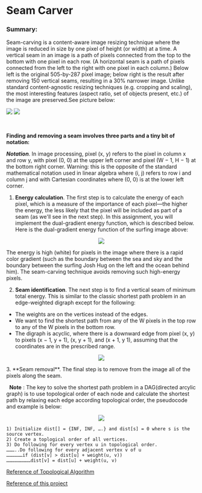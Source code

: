 # Seam Carver

### Summary:
Seam-carving is a content-aware image resizing technique where the image is reduced in size by one pixel of height (or width) at a time. A vertical seam in an image is a path of pixels connected from the top to the bottom with one pixel in each row. (A horizontal seam is a path of pixels connected from the left to the right with one pixel in each column.) Below left is the original 505-by-287 pixel image; below right is the result after removing 150 vertical seams, resulting in a 30% narrower image. Unlike standard content-agnostic resizing techniques (e.g. cropping and scaling), the most interesting features (aspect ratio, set of objects present, etc.) of the image are preserved.See picture below:

![](http://coursera.cs.princeton.edu/algs4/assignments/HJoceanSmall.png) ![](http://coursera.cs.princeton.edu/algs4/assignments/HJoceanSmallShrunk.png)

&nbsp;

**Finding and removing a seam involves three parts and a tiny bit of notation:**

**_Notation_**. In image processing, pixel (x, y) refers to the pixel in column x and row y, with pixel (0, 0) at the upper left corner and pixel (W − 1, H − 1) at the bottom right corner.  Warning: this is the opposite of the standard mathematical notation used in linear algebra where (i, j) refers to row i and column j and with Cartesian coordinates where (0, 0) is at the lower left corner.

1. **Energy calculation**. The first step is to calculate the energy of each pixel, which is a measure of the importance of each pixel—the higher the energy, the less likely that the pixel will be included as part of a seam (as we'll see in the next step). In this assignment, you will implement the dual-gradient energy function, which is described below. Here is the dual-gradient energy function of the surfing image above:
<p align = center>
<img src = http://coursera.cs.princeton.edu/algs4/assignments/HJoceanSmallEnergy.png>
</p>
The energy is high (white) for pixels in the image where there is a rapid color gradient (such as the boundary between the sea and sky and the boundary between the surfing Josh Hug on the left and the ocean behind him). The seam-carving technique avoids removing such high-energy pixels.

2. **Seam identification**. The next step is to find a vertical seam of minimum total energy. This is similar to the classic shortest path problem in an edge-weighted digraph except for the following:

+ The weights are on the vertices instead of the edges.
+ We want to find the shortest path from any of the W pixels in the top row to any of the W pixels in the bottom row.
+ The digraph is acyclic, where there is a downward edge from pixel (x, y) to pixels (x − 1, y + 1), (x, y + 1), and (x + 1, y 1), assuming that the coordinates are in the prescribed range.
<p align = center>
<img src=http://coursera.cs.princeton.edu/algs4/assignments/HJoceanSmallVerticalSeam.png>
</p>
3. **Seam removal**. The final step is to remove from the image all of the pixels along the seam.


&nbsp;
**Note** : The key to solve the shortest path problem in a DAG(directed arcylic graph) is to use topological order of each node and calculate the shortest path by relaxing each edge according topological order, the pseudocode and example is below:
<p align = center>
<img src=http://d1hyf4ir1gqw6c.cloudfront.net//wp-content/uploads/TopologicalSort.png>
</p>

```
1) Initialize dist[] = {INF, INF, ….} and dist[s] = 0 where s is the source vertex.
2) Create a toplogical order of all vertices.
3) Do following for every vertex u in topological order.
………..Do following for every adjacent vertex v of u
………………if (dist[v] > dist[u] + weight(u, v))
………………………dist[v] = dist[u] + weight(u, v)
```

[Reference of Topological Algorithm](http://www.geeksforgeeks.org/shortest-path-for-directed-acyclic-graphs/)

[Reference of this project](http://www.cs.princeton.edu/courses/archive/spring13/cos226/assignments/seamCarving.html)
